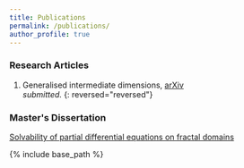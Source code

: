 ```yaml
---
title: Publications
permalink: /publications/
author_profile: true
---
```


### Research Articles

1. Generalised intermediate dimensions, [arXiv](https://arxiv.org/abs/2011.08613)    
*submitted.*
{: reversed="reversed"}
### Master's Dissertation

[Solvability of partial differential equations on fractal domains](https://amlan-banaji.github.io/files/dissweb1.pdf) 

{% include base_path %}
